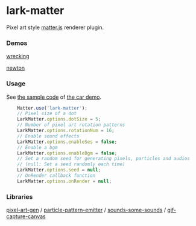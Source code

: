 lark-matter
======================
Pixel art style [matter.js](http://brm.io/matter-js/) renderer plugin.

### Demos

[wrecking](https://abagames.github.io/lark-matter/wrecking/index.html)

[newton](https://abagames.github.io/lark-matter/newton/index.html)

### Usage

See [the sample code](https://github.com/abagames/lark-matter/blob/master/docs/index.html) of [the car demo](https://abagames.github.io/lark-matter/index.html).

```javascript
    Matter.use('lark-matter');
    // Pixel size of a dot
    LarkMatter.options.dotSize = 5;
    // Number of pixel art rotation patterns
    LarkMatter.options.rotationNum = 16;
    // Enable sound effects
    LarkMatter.options.enableSes = false;
    // Enable a bgm
    LarkMatter.options.enableBgm = false;
    // Set a random seed for generating pixels, particles and audios
    // (null: Set a seed randomly each time)
    LarkMatter.options.seed = null;
    // OnRender callback function
    LarkMatter.options.onRender = null;
```

### Libraries

[pixel-art-gen](https://github.com/abagames/pixel-art-gen) /
[particle-pattern-emitter](https://github.com/abagames/particle-pattern-emitter) /
[sounds-some-sounds](https://github.com/abagames/sounds-some-sounds) /
[gif-capture-canvas](https://github.com/abagames/gif-capture-canvas)
